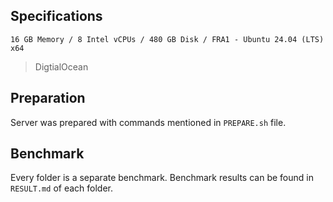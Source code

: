 ## Specifications

```
16 GB Memory / 8 Intel vCPUs / 480 GB Disk / FRA1 - Ubuntu 24.04 (LTS) x64
```

> DigtialOcean

## Preparation

Server was prepared with commands mentioned in `PREPARE.sh` file.

## Benchmark

Every folder is a separate benchmark. Benchmark results can be found in `RESULT.md` of each folder.